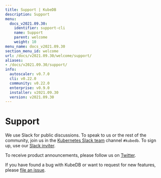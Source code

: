 ```yaml
---
title: Support | KubeDB
description: Support
menu:
  docs_v2021.09.30:
    identifier: support-cli
    name: Support
    parent: welcome
    weight: 10
menu_name: docs_v2021.09.30
section_menu_id: welcome
url: /docs/v2021.09.30/welcome/support/
aliases:
- /docs/v2021.09.30/support/
info:
  autoscaler: v0.7.0
  cli: v0.22.0
  community: v0.22.0
  enterprise: v0.9.0
  installer: v2021.09.30
  version: v2021.09.30
---
```


# Support

We use Slack for public discussions. To speak to us or the rest of the community, join us in the [Kubernetes Slack team](https://kubernetes.slack.com/messages/C8149MREV/) channel `#kubedb`. To sign up, use our [Slack inviter](http://slack.kubernetes.io/).

To receive product announcements, please follow us on [Twitter](https://twitter.com/KubeDB).

If you have found a bug with KubeDB or want to request for new features, please [file an issue](https://github.com/kubedb/project/issues/new).
